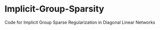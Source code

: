 # Implicit-Group-Sparsity
Code for Implicit Group Sparse Regularization in Diagonal Linear Networks
